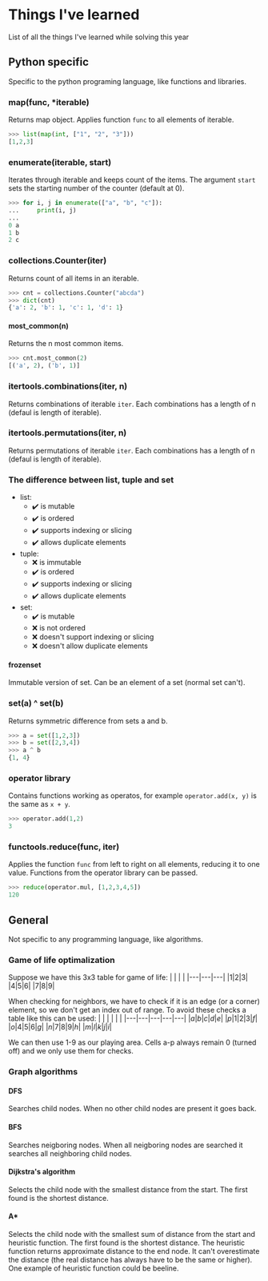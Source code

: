 # Things I've learned
List of all the things I've learned while solving this year
## Python specific
Specific to the python programing language, like functions and libraries.
### map(func, *iterable)
Returns map object. Applies function `func` to all elements of iterable.
```python
>>> list(map(int, ["1", "2", "3"]))
[1,2,3]
```

### enumerate(iterable, start)
Iterates through iterable and keeps count of the items. The argument `start` sets the starting number of the counter (default at 0).
```python
>>> for i, j in enumerate(["a", "b", "c"]):
...     print(i, j)
... 
0 a
1 b
2 c
```

### collections.Counter(iter)
Returns count of all items in an iterable.
```python
>>> cnt = collections.Counter("abcda")
>>> dict(cnt)
{'a': 2, 'b': 1, 'c': 1, 'd': 1}
```
#### most_common(n)
Returns the n most common items.
```python
>>> cnt.most_common(2)
[('a', 2), ('b', 1)]
```

### itertools.combinations(iter, n)
Returns combinations of iterable `iter`. Each combinations has a length of n (defaul is length of iterable).

### itertools.permutations(iter, n)
Returns permutations of iterable `iter`. Each combinations has a length of n (defaul is length of iterable).

### The difference between list, tuple and set
 - list:
   - ✔️ is mutable 
   - ✔️ is ordered
   - ✔️ supports indexing or slicing
   - ✔️ allows duplicate elements
 - tuple:
   - ❌ is immutable
   - ✔️ is ordered
   - ✔️ supports indexing or slicing
   - ✔️ allows duplicate elements
 - set:
   - ✔️ is mutable
   - ❌ is not ordered
   - ❌ doesn't support indexing or slicing
   - ❌ doesn't allow duplicate elements
#### frozenset
Immutable version of set. Can be an element of a set (normal set can't).

### set(a) ^ set(b)
Returns symmetric difference from sets a and b.
```python
>>> a = set([1,2,3])
>>> b = set([2,3,4])
>>> a ^ b
{1, 4}
```

### operator library 
Contains functions working as operatos, for example `operator.add(x, y)` is the same as `x + y`.
```python
>>> operator.add(1,2)
3
```

### functools.reduce(func, iter)
Applies the function `func` from left to right on all elements, reducing it to one value. Functions from the operator library can be passed. 
```python
>>> reduce(operator.mul, [1,2,3,4,5])
120
```

## General
Not specific to any programming language, like algorithms.
### Game of life optimalization
Suppose we have this 3x3 table for game of life:
| | | |
|---|---|---|
|1|2|3|
|4|5|6|
|7|8|9|

When checking for neighbors, we have to check if it is an edge (or a corner) element, so we don't get an index out of range.
To avoid these checks a table like this can be used:
| | | | | |
|---|---|---|---|---|
|*a*|*b*|*c*|*d*|*e*|
|*p*|1|2|3|*f*|
|*o*|4|5|6|*g*|
|*n*|7|8|9|*h*|
|*m*|*l*|*k*|*j*|*i*|

We can then use 1-9 as our playing area. Cells a-p always remain 0 (turned off) and we only use them for checks.

### Graph algorithms
#### DFS
Searches child nodes. When no other child nodes are present it goes back.
#### BFS
Searches neigboring nodes. When all neigboring nodes are searched it searches all neighboring child nodes.
#### Dijkstra's algorithm
Selects the child node with the smallest distance from the start. The first found is the shortest distance.
#### A*
Selects the child node with the smallest sum of distance from the start and heuristic function. The first found is the shortest distance.
The heuristic function returns approximate distance to the end node. It can't overestimate the distance (the real distance has always have to be the same or higher). One example of heuristic function could be beeline.

